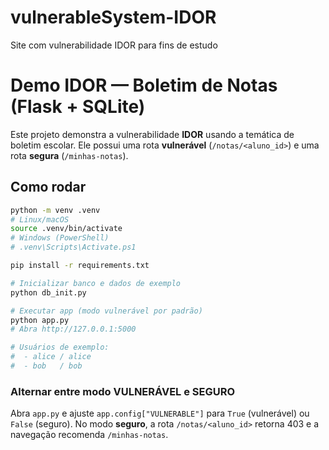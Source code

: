 # vulnerableSystem-IDOR
Site com vulnerabilidade IDOR para fins de estudo
# Demo IDOR — Boletim de Notas (Flask + SQLite)

Este projeto demonstra a vulnerabilidade **IDOR** usando a temática de boletim escolar.
Ele possui uma rota **vulnerável** (`/notas/<aluno_id>`) e uma rota **segura** (`/minhas-notas`).

## Como rodar

```bash
python -m venv .venv
# Linux/macOS
source .venv/bin/activate
# Windows (PowerShell)
# .venv\Scripts\Activate.ps1

pip install -r requirements.txt

# Inicializar banco e dados de exemplo
python db_init.py

# Executar app (modo vulnerável por padrão)
python app.py
# Abra http://127.0.0.1:5000

# Usuários de exemplo:
#  - alice / alice
#  - bob   / bob
```
### Alternar entre modo VULNERÁVEL e SEGURO
Abra `app.py` e ajuste `app.config["VULNERABLE"]` para `True` (vulnerável) ou `False` (seguro).
No modo **seguro**, a rota `/notas/<aluno_id>` retorna 403 e a navegação recomenda `/minhas-notas`.
